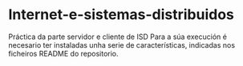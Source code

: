 # Internet-e-sistemas-distribuidos
Práctica da parte servidor e cliente de ISD
Para a súa execución é necesario ter instaladas unha serie de características, indicadas nos ficheiros README do repositorio.
